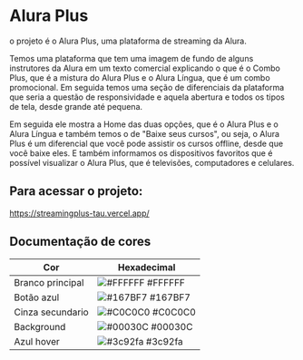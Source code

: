 
# Alura Plus

o projeto é o Alura Plus, uma plataforma de streaming da Alura.

Temos uma plataforma que tem uma imagem de fundo de alguns instrutores da Alura em um texto comercial explicando o que é o Combo Plus, que é a mistura do Alura Plus e o Alura Língua, que é um combo promocional. Em seguida temos uma seção de diferenciais da plataforma que seria a questão de responsividade e aquela abertura e todos os tipos de tela, desde grande até pequena.

Em seguida ele mostra a Home das duas opções, que é o Alura Plus e o Alura Língua e também temos o de "Baixe seus cursos", ou seja, o Alura Plus é um diferencial que você pode assistir os cursos offline, desde que você baixe eles. E também informamos os dispositivos favoritos que é possível visualizar o Alura Plus, que é televisões, computadores e celulares.

## Para acessar o projeto:
https://streamingplus-tau.vercel.app/

## Documentação de cores

| Cor               | Hexadecimal                                                |
| ----------------- | ---------------------------------------------------------------- |
| Branco principal       | ![#FFFFFF](https://via.placeholder.com/10/FFFFFF?text=+) #FFFFFF |
| Botão azul       | ![#167BF7](https://via.placeholder.com/10/167BF7?text=+) #167BF7 |
| Cinza secundario      | ![#C0C0C0](https://via.placeholder.com/10/C0C0C0?text=+) #C0C0C0 |
| Background       | ![#00030C](https://via.placeholder.com/10/00030C?text=+) #00030C |
| Azul hover       | ![#3c92fa](https://via.placeholder.com/10/3c92fa?text=+) #3c92fa |

